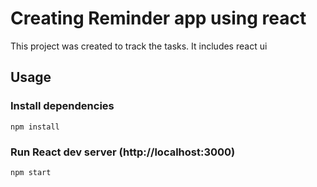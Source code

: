 # Creating Reminder app using react 

This project was created to track the tasks. It includes react ui

## Usage

### Install dependencies

```
npm install
```

### Run React dev server (http://localhost:3000)

```
npm start
```



